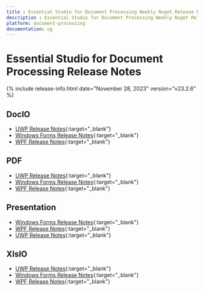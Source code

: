 ```yaml
---
title : Essential Studio for Document Processing Weekly Nuget Release Release Notes  
description : Essential Studio for Document Processing Weekly Nuget Release Release Notes  
platform: document-processing
documentation: ug
---
```


# Essential Studio for Document Processing  Release Notes  

{% include release-info.html date="November 28, 2023" version="v23.2.6" %} 

## DocIO

* [UWP Release Notes](/uwp/release-notes/v23.2.6#docio){:target="_blank"}
* [Windows Forms Release Notes](/windowsforms/release-notes/v23.2.6#docio){:target="_blank"}
* [WPF Release Notes](/wpf/release-notes/v23.2.6#docio){:target="_blank"}


## PDF

* [UWP Release Notes](/uwp/release-notes/v23.2.6#pdf){:target="_blank"}
* [Windows Forms Release Notes](/windowsforms/release-notes/v23.2.6#pdf){:target="_blank"}
* [WPF Release Notes](/wpf/release-notes/v23.2.6#pdf){:target="_blank"}


## Presentation

* [Windows Forms Release Notes](/windowsforms/release-notes/v23.2.6#presentation){:target="_blank"}
* [WPF Release Notes](/wpf/release-notes/v23.2.6#presentation){:target="_blank"}
* [UWP Release Notes](/uwp/release-notes/v23.2.6#presentation){:target="_blank"}


## XlsIO

* [UWP Release Notes](/uwp/release-notes/v23.2.6#xlsio){:target="_blank"}
* [Windows Forms Release Notes](/windowsforms/release-notes/v23.2.6#xlsio){:target="_blank"}
* [WPF Release Notes](/wpf/release-notes/v23.2.6#xlsio){:target="_blank"}